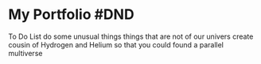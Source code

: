 # My Portfolio #DND
To Do List
do some unusual things
things that are not of our univers 
create cousin of Hydrogen and Helium so that you could found a parallel multiverse